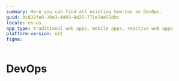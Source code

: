 ```yaml
---
summary: Here you can find all existing how-tos on DevOps.
guid: 0c832fe8-30e3-4493-8d25-771e74e55dbc
locale: en-us
app_type: traditional web apps, mobile apps, reactive web apps
platform-version: o11
figma:
---
```


# DevOps
